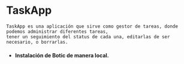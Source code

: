 # TaskApp

```
TaskApp es una aplicación que sirve como gestor de tareas, donde podemos administrar diferentes tareas, 
tener un seguimiento del status de cada una, editarlas de ser necesario, o borrarlas.
```  

  - <h4>Instalación de Botic de manera local.
